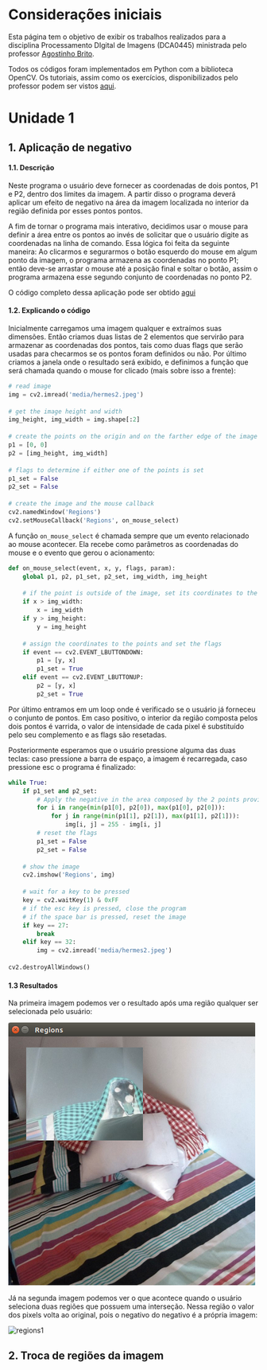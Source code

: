 # Considerações iniciais

Esta página tem o objetivo de exibir os trabalhos realizados para a disciplina Processamento DIgital de Imagens (DCA0445) ministrada pelo professor [Agostinho Brito](http://agostinhobritojr.github.io/).

Todos os códigos foram implementados em Python com a biblioteca OpenCV. Os tutoriais, assim como os exercícios, disponibilizados pelo professor podem ser vistos [aqui](http://agostinhobritojr.github.io/tutoriais/pdi/).  

# Unidade 1
## 1. Aplicação de negativo
#### 1.1. Descrição

Neste programa o usuário deve fornecer as coordenadas de dois pontos, P1 e P2, dentro dos limites da imagem. A partir disso o programa deverá aplicar um efeito de negativo na área da imagem localizada no interior da região definida por esses pontos pontos.

A fim de tornar o programa mais interativo, decidimos usar o mouse para definir a área entre os pontos ao invés de solicitar que o usuário digite as coordenadas na linha de comando. Essa lógica foi feita da seguinte maneira: Ao clicarmos e segurarmos o botão esquerdo do mouse em algum ponto da imagem, o programa armazena as coordenadas no ponto P1; então deve-se arrastar o mouse até a posição final e soltar o botão, assim o programa armazena esse segundo conjunto de coordenadas no ponto P2.

O código completo dessa aplicação pode ser obtido [agui](github.com/gabrielsig)

#### 1.2. Explicando o código

Inicialmente carregamos uma imagem qualquer e extraímos suas dimensões. Então criamos duas listas de 2 elementos que servirão para armazenar as coordenadas dos pontos, tais como duas flags que serão usadas para checarmos se os pontos foram definidos ou não. Por último criamos a janela onde o resultado será exibido, e definimos a função que será chamada quando o mouse for clicado (mais sobre isso a frente):

```python
# read image
img = cv2.imread('media/hermes2.jpeg')

# get the image height and width
img_height, img_width = img.shape[:2]

# create the points on the origin and on the farther edge of the image
p1 = [0, 0]
p2 = [img_height, img_width]

# flags to determine if either one of the points is set
p1_set = False
p2_set = False

# create the image and the mouse callback
cv2.namedWindow('Regions')
cv2.setMouseCallback('Regions', on_mouse_select)
```

A função `on_mouse_select` é chamada sempre que um evento relacionado ao mouse acontecer. Ela recebe como parâmetros as coordenadas do mouse e o evento que gerou o acionamento:

```python
def on_mouse_select(event, x, y, flags, param):
    global p1, p2, p1_set, p2_set, img_width, img_height

    # if the point is outside of the image, set its coordinates to the border
    if x > img_width:
        x = img_width
    if y > img_height:
        y = img_height

    # assign the coordinates to the points and set the flags
    if event == cv2.EVENT_LBUTTONDOWN:
        p1 = [y, x]
        p1_set = True
    elif event == cv2.EVENT_LBUTTONUP:
        p2 = [y, x]
        p2_set = True
```

Por último entramos em um loop onde é verificado  se o usuário já forneceu o conjunto de pontos. Em caso positivo, o interior da região composta pelos dois pontos é varrida, o valor de intensidade de cada pixel é substituído pelo seu complemento e as flags são resetadas.

Posteriormente esperamos que o usuário pressione alguma das duas teclas: caso pressione a barra de espaço, a imagem é recarregada, caso pressione esc o programa é finalizado:

```python
while True:
    if p1_set and p2_set:
        # Apply the negative in the area composed by the 2 points provided by the user
        for i in range(min(p1[0], p2[0]), max(p1[0], p2[0])):
            for j in range(min(p1[1], p2[1]), max(p1[1], p2[1])):
                img[i, j] = 255 - img[i, j]
        # reset the flags
        p1_set = False
        p2_set = False

    # show the image
    cv2.imshow('Regions', img)

    # wait for a key to be pressed
    key = cv2.waitKey(1) & 0xFF
    # if the esc key is pressed, close the program
    # if the space bar is pressed, reset the image
    if key == 27:
        break
    elif key == 32:
        img = cv2.imread('media/hermes2.jpeg')

cv2.destroyAllWindows()

```

#### 1.3 Resultados

Na primeira imagem podemos ver o resultado após uma região qualquer ser selecionada pelo usuário:

![regions1](regions1.png)

Já na segunda imagem podemos ver o que acontece quando o usuário seleciona duas regiões que possuem uma interseção. Nessa região o valor dos pixels volta ao original, pois o negativo do negativo é a própria imagem:

![regions1](gabrielsig.github.io/images/regions/regions2.png)

## 2. Troca de regiões da imagem
